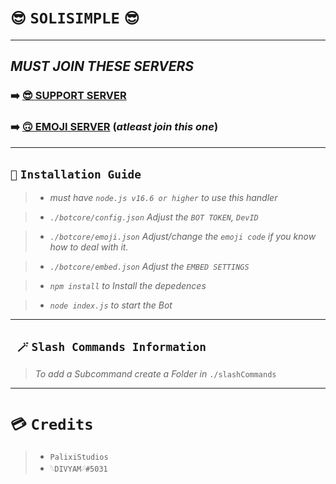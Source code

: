 # `😎` `SOLISIMPLE` `😎`
***
## *MUST JOIN THESE SERVERS*
### ➡️ [**😎 SUPPORT SERVER**](https://discord.gg/2upNaCgkyV) 
### ➡️ [**🙃 EMOJI SERVER**](https://discord.gg/k8qCH6F3Eb) (*atleast join this one*)

***

## `🔧` `Installation Guide`

> - *must have `node.js v16.6 or higher` to use this handler*


> - *`./botcore/config.json` Adjust the `BOT TOKEN`, `DevID`*


> - *`./botcore/emoji.json` Adjust/change the `emoji code` if you know how to deal with it.*


> - *`./botcore/embed.json` Adjust the `EMBED SETTINGS`*


> - *`npm install` to Install the depedences*


> - *`node index.js` to start the Bot*


***

## ` 🪄` `Slash Commands Information`

> *To add a Subcommand create a Folder in* `./slashCommands`

***

# `💳` `Credits`

> - `PalixiStudios` 
> - `𓆩DIVYAM𓆪#5031`
